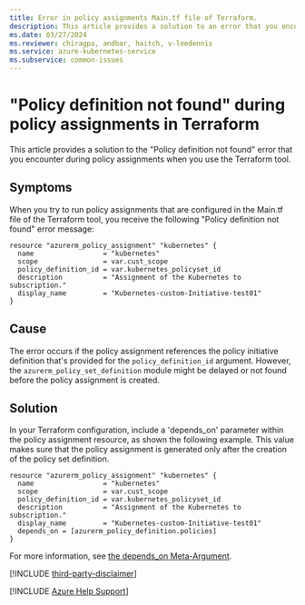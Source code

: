 ```yaml
---
title: Error in policy assignments Main.tf file of Terraform.
description: This article provides a solution to an error that you encounter during policy assignments.
ms.date: 03/27/2024
ms.reviewer: chiragpa, andbar, haitch, v-leedennis
ms.service: azure-kubernetes-service
ms.subservice: common-issues
---
```

# "Policy definition not found" during policy assignments in Terraform

This article provides a solution to the "Policy definition not found" error that you encounter during policy assignments when you use the Terraform tool.

## Symptoms

When you try to run policy assignments that are configured in the Main.tf file of the Terraform tool, you receive the following "Policy definition not found" error message:

```
resource "azurerm_policy_assignment" "kubernetes" {
  name                 = "kubernetes"
  scope                = var.cust_scope
  policy_definition_id = var.kubernetes_policyset_id
  description          = "Assignment of the Kubernetes to subscription."
  display_name         = "Kubernetes-custom-Initiative-test01"
}
```

## Cause

The error occurs if the policy assignment references the policy initiative definition that's provided for the `policy_definition_id` argument. However, the `azurerm_policy_set_definition` module might be delayed or not found before the policy assignment is created.

## Solution

In your Terraform configuration, include a 'depends_on' parameter within the policy assignment resource, as shown the following example. This value makes sure that the policy assignment is generated only after the creation of the policy set definition. 

```
resource "azurerm_policy_assignment" "kubernetes" {
  name                 = "kubernetes"
  scope                = var.cust_scope
  policy_definition_id = var.kubernetes_policyset_id
  description          = "Assignment of the Kubernetes to subscription."
  display_name         = "Kubernetes-custom-Initiative-test01"
  depends_on = [azurerm_policy_definition.policies]
}
```

For more information, see [the depends_on Meta-Argument](https://developer.hashicorp.com/terraform/language/meta-arguments/depends_on).

[!INCLUDE [third-party-disclaimer](../../includes/third-party-disclaimer.md)]

[!INCLUDE [Azure Help Support](../../includes/azure-help-support.md)]
